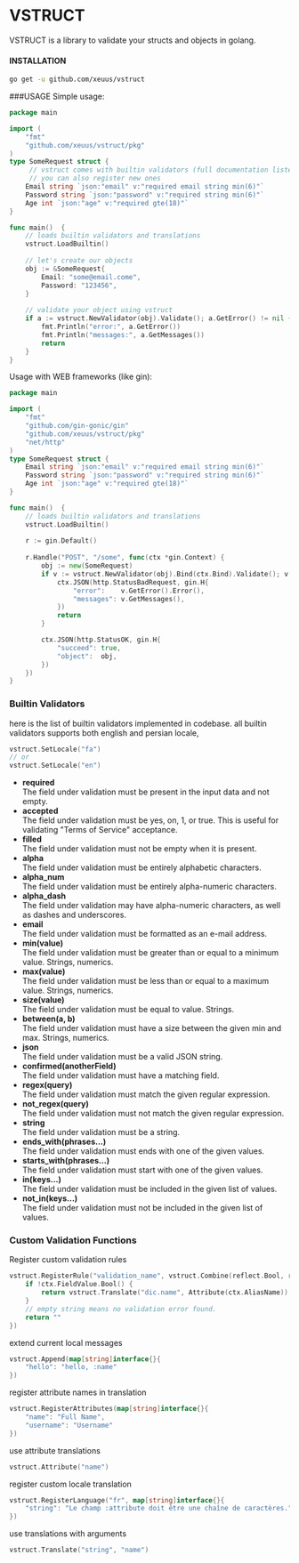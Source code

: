 # VSTRUCT
VSTRUCT is a library to validate your structs and objects in golang. <br>

#### INSTALLATION
```bash
go get -u github.com/xeuus/vstruct
```
###USAGE
Simple usage:
```go
package main

import (
	"fmt"
	"github.com/xeuus/vstruct/pkg"
)
type SomeRequest struct {
	 // vstruct comes with builtin validators (full documentation listed below)
	 // you can also register new ones
	Email string `json:"email" v:"required email string min(6)"`
	Password string `json:"password" v:"required string min(6)"`
	Age int `json:"age" v:"required gte(18)"`
}

func main()  {
	// loads builtin validators and translations
	vstruct.LoadBuiltin()
	
	// let's create our objects
	obj := &SomeRequest{
		Email: "some@email.come",
		Password: "123456",
	}
	
	// validate your object using vstruct
	if a := vstruct.NewValidator(obj).Validate(); a.GetError() != nil {
		fmt.Println("error:", a.GetError())
		fmt.Println("messages:", a.GetMessages())
		return
	}
}
```

Usage with WEB frameworks (like gin):
```go
package main

import (
	"fmt"
	"github.com/gin-gonic/gin"
	"github.com/xeuus/vstruct/pkg"
	"net/http"
)
type SomeRequest struct {
	Email string `json:"email" v:"required email string min(6)"`
	Password string `json:"password" v:"required string min(6)"`
	Age int `json:"age" v:"required gte(18)"`
}

func main()  {
	// loads builtin validators and translations
	vstruct.LoadBuiltin()
	
	r := gin.Default()
	
	r.Handle("POST", "/some", func(ctx *gin.Context) {
		obj := new(SomeRequest)
		if v := vstruct.NewValidator(obj).Bind(ctx.Bind).Validate(); v.GetError() != nil {
			ctx.JSON(http.StatusBadRequest, gin.H{
				"error":    v.GetError().Error(),
				"messages": v.GetMessages(),
			})
			return
		}

		ctx.JSON(http.StatusOK, gin.H{
			"succeed": true,
			"object":  obj,
		})
	})
}
```
### Builtin Validators
here is the list of builtin validators implemented in codebase.
all builtin validators supports both english and persian locale,
```go
vstruct.SetLocale("fa")
// or
vstruct.SetLocale("en")
```

+ **required** \
The field under validation must be present in the input data and not empty.
+ **accepted** \
The field under validation must be yes, on, 1, or true. This is useful for validating "Terms of Service" acceptance.
+ **filled** \
The field under validation must not be empty when it is present.
+ **alpha** \
The field under validation must be entirely alphabetic characters.
+ **alpha_num** \
The field under validation must be entirely alpha-numeric characters.
+ **alpha_dash** \
The field under validation may have alpha-numeric characters, as well as dashes and underscores.
+ **email** \
The field under validation must be formatted as an e-mail address.
+ **min(value)** \
The field under validation must be greater than or equal to a minimum value. Strings, numerics.
+ **max(value)** \
The field under validation must be less than or equal to a maximum value. Strings, numerics.
+ **size(value)** \
The field under validation must be equal to value. Strings.
+ **between(a, b)** \
The field under validation must have a size between the given min and max. Strings, numerics.
+ **json** \
The field under validation must be a valid JSON string.
+ **confirmed(anotherField)** \
The field under validation must have a matching field.
+ **regex(query)** \
The field under validation must match the given regular expression.
+ **not_regex(query)** \
The field under validation must not match the given regular expression.
+ **string** \
The field under validation must be a string.
+ **ends_with(phrases...)** \
The field under validation must ends with one of the given values.
+ **starts_with(phrases...)** \
The field under validation must start with one of the given values.
+ **in(keys...)** \
The field under validation must be included in the given list of values.
+ **not_in(keys...)** \
The field under validation must not be included in the given list of values.
### Custom Validation Functions
Register custom validation rules
```go
vstruct.RegisterRule("validation_name", vstruct.Combine(reflect.Bool, reflect.Int, ...), func(ctx *Context) string {
	if !ctx.FieldValue.Bool() {
		return vstruct.Translate("dic.name", Attribute(ctx.AliasName))
	}
	// empty string means no validation error found.
	return ""
})
```
extend current local messages
```go
vstruct.Append(map[string]interface{}{
	"hello": "hello, :name"
})
```
register attribute names in translation
```go
vstruct.RegisterAttributes(map[string]interface{}{
	"name": "Full Name",
	"username": "Username"
})
```
use attribute translations
```go
vstruct.Attribute("name")
```
register custom locale translation
```go
vstruct.RegisterLanguage("fr", map[string]interface{}{
	"string": "Le champ :attribute doit être une chaîne de caractères.",
})
```
use translations with arguments
```go
vstruct.Translate("string", "name")
```